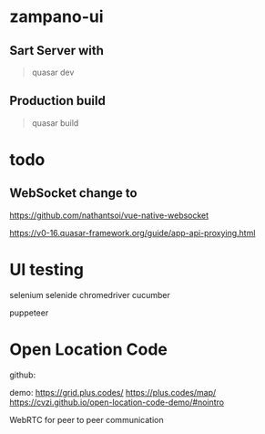 # zampano-ui

## Sart Server with
> quasar dev

## Production build
> quasar build

# todo

## WebSocket change to
https://github.com/nathantsoi/vue-native-websocket


https://v0-16.quasar-framework.org/guide/app-api-proxying.html

# UI testing

selenium
selenide
chromedriver
cucumber

puppeteer

# Open Location Code

github: 

demo:
https://grid.plus.codes/
https://plus.codes/map/
https://cvzi.github.io/open-location-code-demo/#nointro

WebRTC for peer to peer communication
